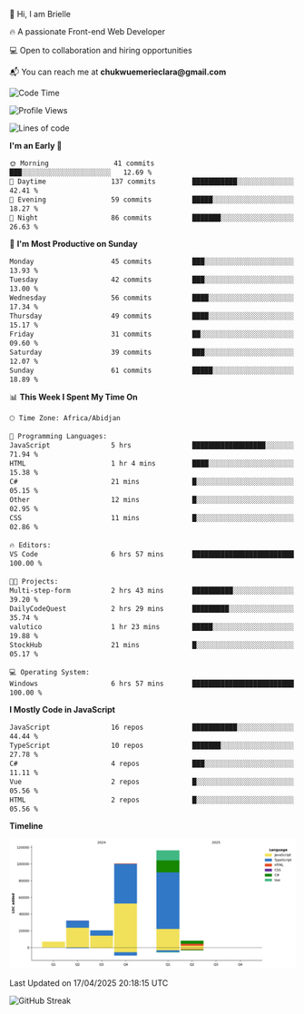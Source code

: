 <div align="left">
  <p>👋 Hi, I am Brielle</p>
  <p>🔥 A passionate Front-end Web Developer</p>
  <p>💻 Open to collaboration and hiring opportunities</p>
  <p>📬 You can reach me at <strong>chukwuemerieclara@gmail.com</strong></p>
</div>


 
 <!--START_SECTION:waka-->
![Code Time](http://img.shields.io/badge/Code%20Time-591%20hrs%202%20mins-blue)

![Profile Views](http://img.shields.io/badge/Profile%20Views-0-blue)

![Lines of code](https://img.shields.io/badge/From%20Hello%20World%20I%27ve%20Written-283.8%20thousand%20lines%20of%20code-blue)

**I'm an Early 🐤** 

```text
🌞 Morning                41 commits          ███░░░░░░░░░░░░░░░░░░░░░░   12.69 % 
🌆 Daytime                137 commits         ███████████░░░░░░░░░░░░░░   42.41 % 
🌃 Evening                59 commits          █████░░░░░░░░░░░░░░░░░░░░   18.27 % 
🌙 Night                  86 commits          ███████░░░░░░░░░░░░░░░░░░   26.63 % 
```
📅 **I'm Most Productive on Sunday** 

```text
Monday                   45 commits          ███░░░░░░░░░░░░░░░░░░░░░░   13.93 % 
Tuesday                  42 commits          ███░░░░░░░░░░░░░░░░░░░░░░   13.00 % 
Wednesday                56 commits          ████░░░░░░░░░░░░░░░░░░░░░   17.34 % 
Thursday                 49 commits          ████░░░░░░░░░░░░░░░░░░░░░   15.17 % 
Friday                   31 commits          ██░░░░░░░░░░░░░░░░░░░░░░░   09.60 % 
Saturday                 39 commits          ███░░░░░░░░░░░░░░░░░░░░░░   12.07 % 
Sunday                   61 commits          █████░░░░░░░░░░░░░░░░░░░░   18.89 % 
```


📊 **This Week I Spent My Time On** 

```text
🕑︎ Time Zone: Africa/Abidjan

💬 Programming Languages: 
JavaScript               5 hrs               ██████████████████░░░░░░░   71.94 % 
HTML                     1 hr 4 mins         ████░░░░░░░░░░░░░░░░░░░░░   15.38 % 
C#                       21 mins             █░░░░░░░░░░░░░░░░░░░░░░░░   05.15 % 
Other                    12 mins             █░░░░░░░░░░░░░░░░░░░░░░░░   02.95 % 
CSS                      11 mins             █░░░░░░░░░░░░░░░░░░░░░░░░   02.86 % 

🔥 Editors: 
VS Code                  6 hrs 57 mins       █████████████████████████   100.00 % 

🐱‍💻 Projects: 
Multi-step-form          2 hrs 43 mins       ██████████░░░░░░░░░░░░░░░   39.20 % 
DailyCodeQuest           2 hrs 29 mins       █████████░░░░░░░░░░░░░░░░   35.74 % 
valutico                 1 hr 23 mins        █████░░░░░░░░░░░░░░░░░░░░   19.88 % 
StockHub                 21 mins             █░░░░░░░░░░░░░░░░░░░░░░░░   05.17 % 

💻 Operating System: 
Windows                  6 hrs 57 mins       █████████████████████████   100.00 % 
```

**I Mostly Code in JavaScript** 

```text
JavaScript               16 repos            ███████████░░░░░░░░░░░░░░   44.44 % 
TypeScript               10 repos            ███████░░░░░░░░░░░░░░░░░░   27.78 % 
C#                       4 repos             ███░░░░░░░░░░░░░░░░░░░░░░   11.11 % 
Vue                      2 repos             █░░░░░░░░░░░░░░░░░░░░░░░░   05.56 % 
HTML                     2 repos             █░░░░░░░░░░░░░░░░░░░░░░░░   05.56 % 
```



**Timeline**

![Lines of Code chart](https://raw.githubusercontent.com/Brielle28/Brielle28/main/assets/bar_graph.png)


 Last Updated on 17/04/2025 20:18:15 UTC
<!--END_SECTION:waka-->

![GitHub Streak](https://github-readme-streak-stats.herokuapp.com/?user=Brielle28)



